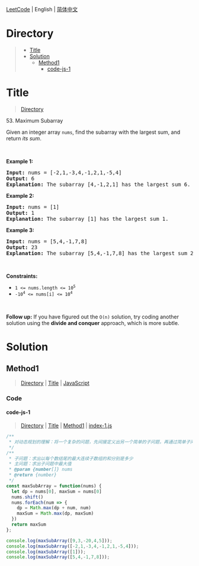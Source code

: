 [LeetCode](../README.md) | English | [简体中文](./README.CN.md)

# Directory

>- [Title](#Title)
>- [Solution](#Solution)
>    - [Method1](#Method1)
>        - [code-js-1](#code-js-1)

# Title

>[Directory](#Directory)

53.&nbsp;Maximum Subarray

<p>Given an integer array <code>nums</code>, find the <span data-keyword="subarray-nonempty">subarray</span> with the largest sum, and return <em>its sum</em>.</p>

<p>&nbsp;</p>
<p><strong class="example">Example 1:</strong></p>

<pre>
<strong>Input:</strong> nums = [-2,1,-3,4,-1,2,1,-5,4]
<strong>Output:</strong> 6
<strong>Explanation:</strong> The subarray [4,-1,2,1] has the largest sum 6.
</pre>

<p><strong class="example">Example 2:</strong></p>

<pre>
<strong>Input:</strong> nums = [1]
<strong>Output:</strong> 1
<strong>Explanation:</strong> The subarray [1] has the largest sum 1.
</pre>

<p><strong class="example">Example 3:</strong></p>

<pre>
<strong>Input:</strong> nums = [5,4,-1,7,8]
<strong>Output:</strong> 23
<strong>Explanation:</strong> The subarray [5,4,-1,7,8] has the largest sum 23.
</pre>

<p>&nbsp;</p>
<p><strong>Constraints:</strong></p>

<ul>
	<li><code>1 &lt;= nums.length &lt;= 10<sup>5</sup></code></li>
	<li><code>-10<sup>4</sup> &lt;= nums[i] &lt;= 10<sup>4</sup></code></li>
</ul>

<p>&nbsp;</p>
<p><strong>Follow up:</strong> If you have figured out the <code>O(n)</code> solution, try coding another solution using the <strong>divide and conquer</strong> approach, which is more subtle.</p>


# Solution

## Method1

>[Directory](#Directory) | [Title](#Title) | [JavaScript](#code-js-1)

### Code

#### code-js-1

>[Directory](#Directory) | [Title](#Title) | [Method1](#Method1) | [index-1.js](./index-1.js "index-1.js")

```JavaScript
/**
 * 对动态规划的理解：将一个复杂的问题，先间接定义出另一个简单的子问题，再通过简单子问题的答案得出这个复杂问题的答案
 */
/**
 * 子问题：求出以每个数结尾的最大连续子数组的和分别是多少
 * 主问题：求出子问题中最大值
 * @param {number[]} nums
 * @return {number}
 */
const maxSubArray = function(nums) {
  let dp = nums[0], maxSum = nums[0]
  nums.shift()
  nums.forEach(num => {
    dp = Math.max(dp + num, num)
    maxSum = Math.max(dp, maxSum)
  })
  return maxSum
};

console.log(maxSubArray([9,3,-20,4,5]));
console.log(maxSubArray([-2,1,-3,4,-1,2,1,-5,4]));
console.log(maxSubArray([1]));
console.log(maxSubArray([5,4,-1,7,8]));
```


